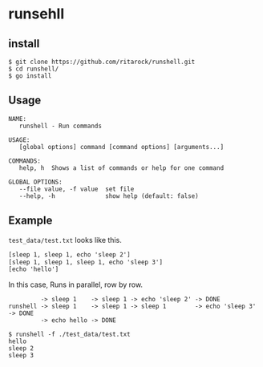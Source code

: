 # runsehll

## install
```
$ git clone https://github.com/ritarock/runshell.git
$ cd runshell/
$ go install
```

## Usage
```
NAME:
   runshell - Run commands

USAGE:
   [global options] command [command options] [arguments...]

COMMANDS:
   help, h  Shows a list of commands or help for one command

GLOBAL OPTIONS:
   --file value, -f value  set file
   --help, -h              show help (default: false)
```

## Example
`test_data/test.txt` looks like this.
```test.txt
[sleep 1, sleep 1, echo 'sleep 2']
[sleep 1, sleep 1, sleep 1, echo 'sleep 3']
[echo 'hello']

```

In this case, Runs in parallel, row by row.
```
         -> sleep 1    -> sleep 1 -> echo 'sleep 2' -> DONE
runshell -> sleep 1    -> sleep 1 -> sleep 1        -> echo 'sleep 3' -> DONE
         -> echo hello -> DONE
```


```
$ runshell -f ./test_data/test.txt
hello
sleep 2
sleep 3
```
